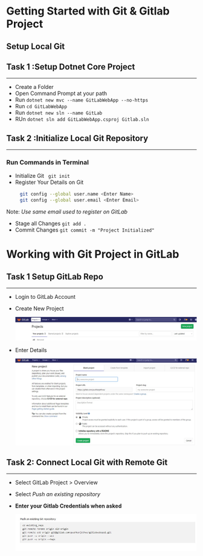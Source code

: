# **Getting Started with Git & Gitlab Project**

## **Setup Local Git**

## Task 1 :Setup Dotnet Core Project
---
- Create a Folder
- Open Command  Prompt at your path
- Run `dotnet new mvc --name GitLabWebApp --no-https`
- Run `cd GitLabWebApp`
- Run `dotnet new sln --name GitLab`
- RUn `dotnet sln add GitLabWebApp.csproj Gitlab.sln`


## Task 2 :Initialize Local Git Repository
---
### Run Commands in Terminal

- Initialize Git ` git init`
- Register Your Details on Git
```bash
     git config --global user.name <Enter Name>
     git config --global user.email <Enter Email>

``` 
 Note: _Use same email used to register on GitLab_       
- Stage all Changes `git add .`
- Commit Changes `git commit -m "Project Initialized"`


# **Working with Git Project in GitLab**

## Task 1 Setup GitLab Repo
---
- Login to GitLab Account
- Create New Project
  
    ![Screenshot1](./images/L1-1.jpg)
- Enter Details
  
    ![Screenshot2](./images/L1-2.jpg)


## Task 2: Connect Local Git with Remote Git
---
- Select GitLab Project > Overview
- Select _Push an existing repository_
- **Enter your Gitlab Credentials when asked**

    ![Screenshot3](./images/L1-3.jpg)

